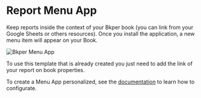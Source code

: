 # Report Menu App

Keep reports inside the context of your Bkper book (you can link from your Google Sheets or others resources).
Once you install the application, a new menu item will appear on your Book. 

![Bkper Menu App](https://bkper.com/docs/images/bkper-report-menu.png)


To use this template that is already created you just need to add the link of your report on book properties.

To create a Menu App personalized, see the [documentation](https://bkper.com/docs/#apps) to learn how to configurate.


